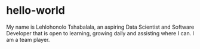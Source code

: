 # hello-world

My name is Lehlohonolo Tshabalala, an aspiring Data Scientist and Software Developer that is open to learning, growing daily and assisting where I can. I am a team player.
